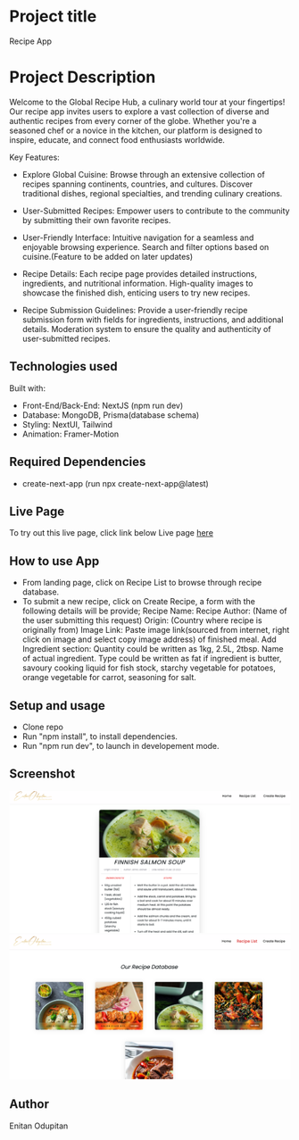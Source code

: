 # Project title

Recipe App

# Project Description

Welcome to the Global Recipe Hub, a culinary world tour at your fingertips! Our recipe app invites users to explore a vast collection of diverse and authentic recipes from every corner of the globe. Whether you're a seasoned chef or a novice in the kitchen, our platform is designed to inspire, educate, and connect food enthusiasts worldwide.

Key Features:

- Explore Global Cuisine:
    Browse through an extensive collection of recipes spanning continents, countries, and cultures.
    Discover traditional dishes, regional specialties, and trending culinary creations.

- User-Submitted Recipes:
    Empower users to contribute to the community by submitting their own favorite recipes.

- User-Friendly Interface:
    Intuitive navigation for a seamless and enjoyable browsing experience.
    Search and filter options based on cuisine.(Feature to be added on later updates)

- Recipe Details:
    Each recipe page provides detailed instructions, ingredients, and nutritional information.
    High-quality images to showcase the finished dish, enticing users to try new recipes.


- Recipe Submission Guidelines:
    Provide a user-friendly recipe submission form with fields for ingredients, instructions, and additional details.
    Moderation system to ensure the quality and authenticity of user-submitted recipes.



## Technologies used

Built with:

- Front-End/Back-End: NextJS (npm run dev)
- Database: MongoDB, Prisma(database schema)
- Styling: NextUI, Tailwind
- Animation: Framer-Motion

## Required Dependencies
- create-next-app (run npx create-next-app@latest)

## Live Page
To try out this live page, click link below
Live page [here]()

## How to use App
- From landing page, click on Recipe List to browse through recipe database.
- To submit a new recipe, click on Create Recipe, a form with the following details
will be provide;
    Recipe Name:
    Recipe Author: (Name of the user submitting this request)
    Origin: (Country where recipe is originally from)
    Image Link: Paste image link(sourced from internet, right click on image and select copy image address) of finished meal.
    Add Ingredient section: Quantity could be written as 1kg, 2.5L, 2tbsp. Name of actual ingredient. Type could be written as fat if ingredient is butter, savoury cooking liquid for fish stock, starchy vegetable for potatoes, orange vegetable for carrot, seasoning for salt.

## Setup and usage
- Clone repo
- Run "npm install", to install dependencies.
- Run "npm run dev", to launch in developement mode.

## Screenshot
![Alt text](<public/assets/Screenshot 2024-01-12 at 2.52.11.png>)
![Alt text](<public/assets/Screenshot 2024-01-12 at 2.52.37.png>)

## Author
Enitan Odupitan



